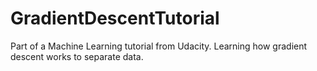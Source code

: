 # GradientDescentTutorial
Part of a Machine Learning tutorial from Udacity. Learning how gradient descent works to separate data.
